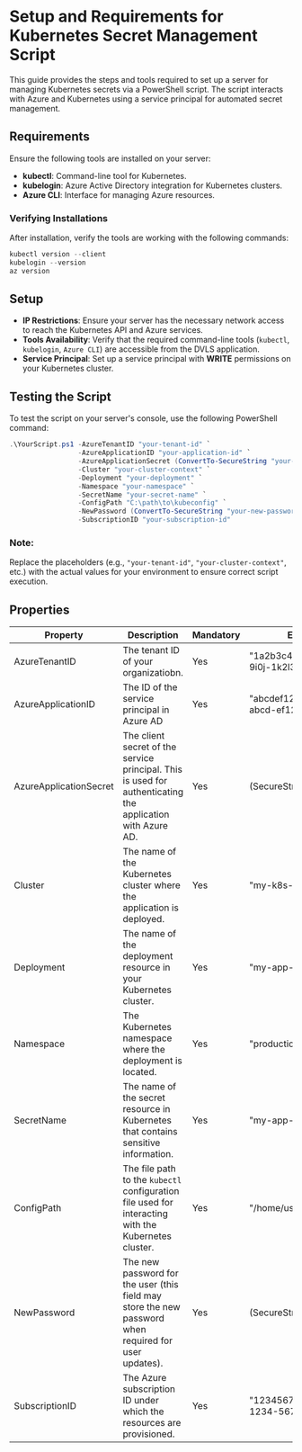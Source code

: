 # Setup and Requirements for Kubernetes Secret Management Script

This guide provides the steps and tools required to set up a server for managing Kubernetes secrets via a PowerShell script. The script interacts with Azure and Kubernetes using a service principal for automated secret management.

## Requirements
Ensure the following tools are installed on your server:

- **kubectl**: Command-line tool for Kubernetes.
- **kubelogin**: Azure Active Directory integration for Kubernetes clusters.
- **Azure CLI**: Interface for managing Azure resources.

### Verifying Installations

After installation, verify the tools are working with the following commands:
```powershell
kubectl version --client
kubelogin --version
az version
```

## Setup

- **IP Restrictions**: Ensure your server has the necessary network access to reach the Kubernetes API and Azure services.
- **Tools Availability**: Verify that the required command-line tools (`kubectl`, `kubelogin`, `Azure CLI`) are accessible from the DVLS application.
- **Service Principal**: Set up a service principal with **WRITE** permissions on your Kubernetes cluster.

## Testing the Script
To test the script on your server's console, use the following PowerShell command:

```powershell
.\YourScript.ps1 -AzureTenantID "your-tenant-id" `
                 -AzureApplicationID "your-application-id" `
                 -AzureApplicationSecret (ConvertTo-SecureString "your-client-secret" -AsPlainText -Force) `
                 -Cluster "your-cluster-context" `
                 -Deployment "your-deployment" `
                 -Namespace "your-namespace" `
                 -SecretName "your-secret-name" `
                 -ConfigPath "C:\path\to\kubeconfig" `
                 -NewPassword (ConvertTo-SecureString "your-new-password" -AsPlainText -Force) `
                 -SubscriptionID "your-subscription-id"
```
### Note:
Replace the placeholders (e.g., `"your-tenant-id"`, `"your-cluster-context"`, etc.) with the actual values for your environment to ensure correct script execution.

## Properties

| Property             | Description                                                                 | Mandatory | Example                                    |
|----------------------|-----------------------------------------------------------------------------|-----------|--------------------------------------------|
| AzureTenantID        | The tenant ID of your organizatiobn. | Yes       | "1a2b3c4d-5e6f-7g8h-9i0j-1k2l3m4n5o6p"     |
| AzureApplicationID   | The ID of the service principal in Azure AD | Yes       | "abcdef12-3456-7890-abcd-ef1234567890"     |
| AzureApplicationSecret | The client secret of the service principal. This is used for authenticating the application with Azure AD. | Yes       | (SecureString)                             |
| Cluster              | The name of the Kubernetes cluster where the application is deployed.        | Yes       | "my-k8s-cluster"                           |
| Deployment           | The name of the deployment resource in your Kubernetes cluster.              | Yes       | "my-app-deployment"                        |
| Namespace            | The Kubernetes namespace where the deployment is located.                    | Yes       | "production"                               |
| SecretName           | The name of the secret resource in Kubernetes that contains sensitive information. | Yes       | "my-app-secret"                            |
| ConfigPath           | The file path to the `kubectl` configuration file used for interacting with the Kubernetes cluster. | Yes       | "/home/user/.kube/config"                  |
| NewPassword          | The new password for the user (this field may store the new password when required for user updates). | Yes       | (SecureString)                             |
| SubscriptionID       | The Azure subscription ID under which the resources are provisioned.         | Yes       | "12345678-90ab-cdef-1234-567890abcdef"     |
